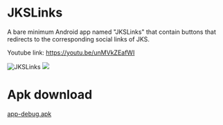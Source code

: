 # JKSLinks
A bare minimum Android app named "JKSLinks" that contain buttons that redirects to the corresponding social links of JKS.

Youtube link: https://youtu.be/unMVkZEafWI

![JKSLinks](https://user-images.githubusercontent.com/57301792/76320771-2252e400-6307-11ea-9d32-d97c5cb3ff2e.jpg)
![](src/JKSLinks.gif)

# **Apk download**
[app-debug.apk](src/app-debug.apk?raw=true)
